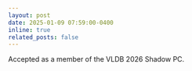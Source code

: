 ```yaml
---
layout: post
date: 2025-01-09 07:59:00-0400
inline: true
related_posts: false
---
```

Accepted as a member of the VLDB 2026 Shadow PC.
